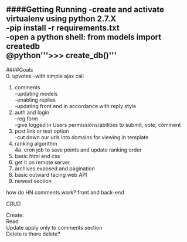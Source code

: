 ####Getting Running
-create and activate virtualenv using python 2.7.X     
-pip install -r requirements.txt    
-open a python shell: from models import createdb    
 @python'''>>> create_db()'''    
-


####Goals    
0. upvotes
    -with simple ajax call     
1. comments    
    -updating models    
    -enabling replies    
    -updating front end in accordance with reply style    
2. auth and login    
    -reg form    
    -give logged in Users permissions/abilities to submit, vote, comment    
3. post link or text option    
    -cut down our urls into domains for viewing in template    
4. ranking algorithm    
 4a. cron job to save points and update ranking order    
5. basic html and css    
6. get it on remote server    
6. archives exposed and pagination    
7. basic outward facing web API    
8. newest section    

how do HN comments work? front and back-end



CRUD

Create:     
Read     
Update     apply only to comments section    
Delete    is there delete?     